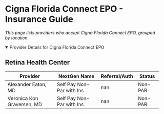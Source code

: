 # Cigna Florida Connect EPO - Insurance Guide

*This page lists providers who accept Cigna Florida Connect EPO, grouped by location.*

<details open><summary>Provider Details for Cigna Florida Connect EPO</summary>

## Retina Health Center

| Provider | NextGen Name | Referral/Auth | Status |
|----------|-------------|--------------|--------|
| Alexander Eaton, MD | Self Pay Non-Par with Ins | nan | Non-PAR |
| Veronica Kon Graversen, MD | Self Pay Non-Par with Ins | nan | Non-PAR |

</details>

